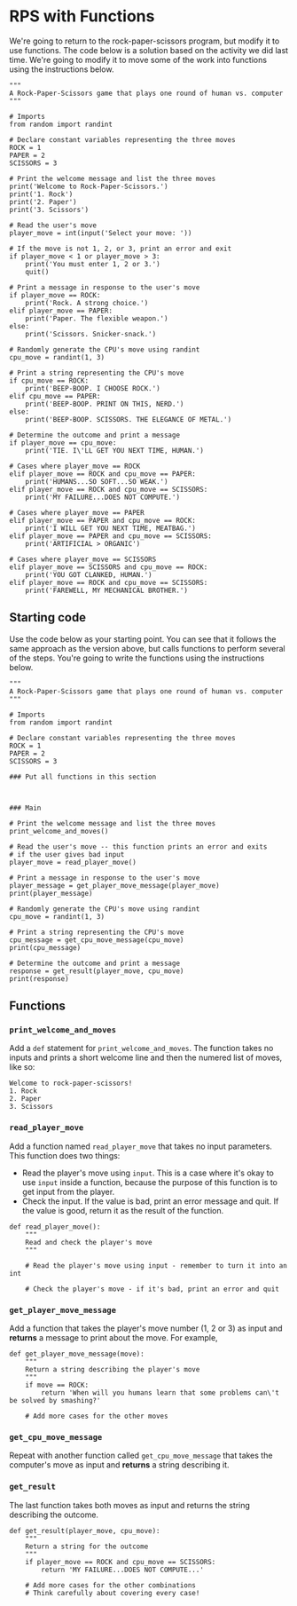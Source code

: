 # RPS with Functions

We're going to return to the rock-paper-scissors program, but modify it to use functions. The code below is a solution based on the activity we did last time. We're going to modify it to move some of the work into functions using the instructions below. 

```
"""
A Rock-Paper-Scissors game that plays one round of human vs. computer
"""

# Imports
from random import randint

# Declare constant variables representing the three moves
ROCK = 1
PAPER = 2
SCISSORS = 3

# Print the welcome message and list the three moves
print('Welcome to Rock-Paper-Scissors.')
print('1. Rock')
print('2. Paper')
print('3. Scissors')

# Read the user's move
player_move = int(input('Select your move: '))

# If the move is not 1, 2, or 3, print an error and exit
if player_move < 1 or player_move > 3:
    print('You must enter 1, 2 or 3.')
    quit()

# Print a message in response to the user's move
if player_move == ROCK:
    print('Rock. A strong choice.')
elif player_move == PAPER:
    print('Paper. The flexible weapon.')
else:
    print('Scissors. Snicker-snack.')

# Randomly generate the CPU's move using randint
cpu_move = randint(1, 3)

# Print a string representing the CPU's move
if cpu_move == ROCK:
    print('BEEP-BOOP. I CHOOSE ROCK.')
elif cpu_move == PAPER:
    print('BEEP-BOOP. PRINT ON THIS, NERD.')
else:
    print('BEEP-BOOP. SCISSORS. THE ELEGANCE OF METAL.')

# Determine the outcome and print a message
if player_move == cpu_move:
    print('TIE. I\'LL GET YOU NEXT TIME, HUMAN.')

# Cases where player_move == ROCK
elif player_move == ROCK and cpu_move == PAPER:
    print('HUMANS...SO SOFT...SO WEAK.')
elif player_move == ROCK and cpu_move == SCISSORS:
    print('MY FAILURE...DOES NOT COMPUTE.')

# Cases where player_move == PAPER
elif player_move == PAPER and cpu_move == ROCK:
    print('I WILL GET YOU NEXT TIME, MEATBAG.')
elif player_move == PAPER and cpu_move == SCISSORS:
    print('ARTIFICIAL > ORGANIC')

# Cases where player_move == SCISSORS
elif player_move == SCISSORS and cpu_move == ROCK:
    print('YOU GOT CLANKED, HUMAN.')
elif player_move == ROCK and cpu_move == SCISSORS:
    print('FAREWELL, MY MECHANICAL BROTHER.')
```

## Starting code
Use the code below as your starting point. You can see that it follows the same approach as the version above, but calls functions to perform several of the steps. You're going to write the functions using the instructions below.
```
"""
A Rock-Paper-Scissors game that plays one round of human vs. computer
"""

# Imports
from random import randint

# Declare constant variables representing the three moves
ROCK = 1
PAPER = 2
SCISSORS = 3

### Put all functions in this section



### Main

# Print the welcome message and list the three moves
print_welcome_and_moves()

# Read the user's move -- this function prints an error and exits
# if the user gives bad input
player_move = read_player_move()

# Print a message in response to the user's move
player_message = get_player_move_message(player_move)
print(player_message)

# Randomly generate the CPU's move using randint
cpu_move = randint(1, 3)

# Print a string representing the CPU's move
cpu_message = get_cpu_move_message(cpu_move)
print(cpu_message)

# Determine the outcome and print a message
response = get_result(player_move, cpu_move)
print(response)
```

## Functions

### `print_welcome_and_moves`
Add a `def` statement for `print_welcome_and_moves`. The function takes no inputs and prints a short welcome line and then the numered list of moves, like so:
```
Welcome to rock-paper-scissors!
1. Rock
2. Paper
3. Scissors
```

### `read_player_move`
Add a function named `read_player_move` that takes no input parameters. This function does two things:

- Read the player's move using `input`. This is a case where it's okay to use `input` inside a function, because the purpose of this function is to get input from the player.
- Check the input. If the value is bad, print an error message and quit. If the value is good, return it as the result of the function.

```
def read_player_move():
    """
    Read and check the player's move
    """

    # Read the player's move using input - remember to turn it into an int

    # Check the player's move - if it's bad, print an error and quit

```

### `get_player_move_message`

Add a function that takes the player's move number (1, 2 or 3) as input and **returns** a message to print about the move. For example,

```
def get_player_move_message(move):
    """
    Return a string describing the player's move
    """
    if move == ROCK:
        return 'When will you humans learn that some problems can\'t be solved by smashing?'

    # Add more cases for the other moves
```

### `get_cpu_move_message`
Repeat with another function called `get_cpu_move_message` that takes the computer's move as input and **returns** a string describing it.

### `get_result`

The last function takes both moves as input and returns the string describing the outcome.

```
def get_result(player_move, cpu_move):
    """
    Return a string for the outcome
    """
    if player_move == ROCK and cpu_move == SCISSORS:
        return 'MY FAILURE...DOES NOT COMPUTE...'

    # Add more cases for the other combinations
    # Think carefully about covering every case!
```

